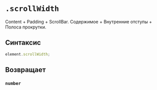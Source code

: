 # `.scrollWidth`

Content + Padding + ScrollBar. Содержимое + Внутренние отступы + Полоса прокрутки.

## Синтаксис

```js
element.scrollWidth;
```

## Возвращает

### `number`
